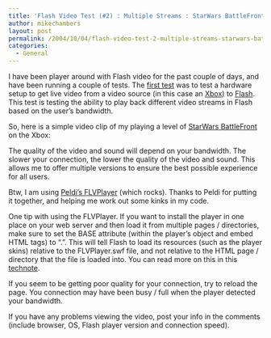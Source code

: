 ```yaml
---
title: 'Flash Video Test (#2) : Multiple Streams : StarWars BattleFront'
author: mikechambers
layout: post
permalink: /2004/10/04/flash-video-test-2-multiple-streams-starwars-battlefront/
categories:
  - General
---
```



I have been player around with Flash video for the past couple of days, and have been running a couple of tests. The [first test][1] was to test a hardware setup to get live video from a video source (in this case an [Xbox][2]) to [Flash][3]. This test is testing the ability to play back different video streams in Flash based on the user&#8217;s bandwidth.

So, here is a simple video clip of my playing a level of [StarWars BattleFront][4] on the Xbox:

<!--more-->

<div id="videoDiv" align="center">
</div>

The quality of the video and sound will depend on your bandwidth. The slower your connection, the lower the quality of the video and sound. This allows me to offer multiple versions to ensure the best possible experience for all users.

Btw, I am using [Peldi&#8217;s FLVPlayer][5] (which rocks). Thanks to Peldi for putting it together, and helping me work out some kinks in my code.

One tip with using the FLVPlayer. If you want to install the player in one place on your web server and then load it from multiple pages / directories, make sure to set the BASE attribute (within the player&#8217;s object and embed HTML tags) to &#8220;.&#8221;. This will tell Flash to load its resources (such as the player skins) relative to the FLVPlayer.swf file, and not relative to the HTML page / directory that the file is loaded into. You can read more on this in this [technote][6].

If you seem to be getting poor quality for your connection, try to reload the page. You connection may have been busy / full when the player detected your bandwidth.

If you have any problems viewing the video, post your info in the comments (include browser, OS, Flash player version and connection speed).

 [1]: http://www.markme.com/mesh/archives/006075.cfm
 [2]: http://www.xbox.com
 [3]: http://www.macromedia.com/devnet/mx/flash/video.html
 [4]: http://www.xbox.com/en-US/starwarsbattlefront/default.htm?level3=starwarsbattlefront&level2=fg5blurb&level1=enusgames
 [5]: http://www.peldi.com/blog/archives/2004/05/flvplayer_new_r.html
 [6]: http://www.macromedia.com/support/flash/ts/documents/tn4157.html